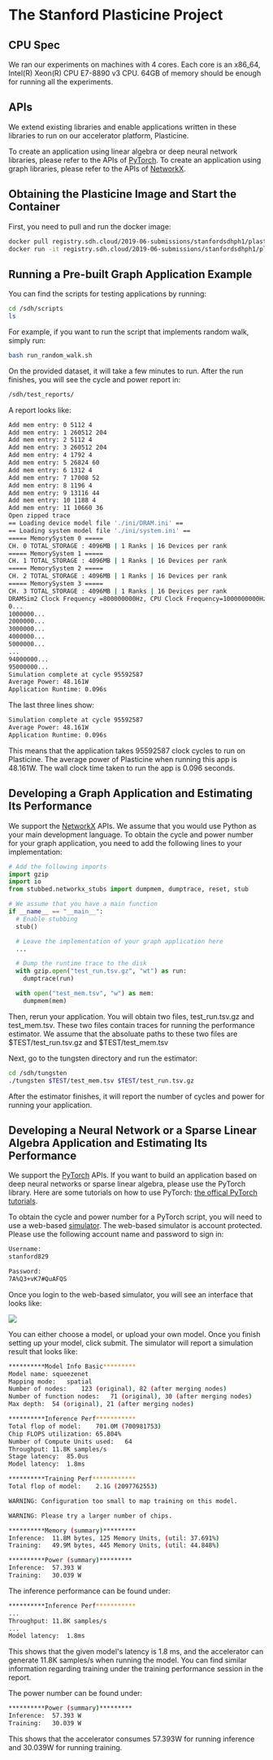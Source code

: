 # The Stanford Plasticine Project

## CPU Spec
We ran our experiments on machines with 4 cores. Each core is an x86_64, Intel(R) Xeon(R) CPU E7-8890 v3 CPU. 64GB of memory should be enough for running all the experiments.

## APIs
We extend existing libraries and enable applications written in these libraries to run on our accelerator platform, Plasticine.

To create an application using linear algebra or deep neural network libraries, please refer to the APIs of [PyTorch](https://pytorch.org/docs/stable/index.html). To create an application using graph libraries, please refer to the APIs of [NetworkX](https://networkx.github.io/documentation/networkx-1.10/index.html).

## Obtaining the Plasticine Image and Start the Container
First, you need to pull and run the docker image:
```bash
docker pull registry.sdh.cloud/2019-06-submissions/stanfordsdhph1/plasticine:latest
docker run -it registry.sdh.cloud/2019-06-submissions/stanfordsdhph1/plasticine:latest /bin/bash
```

## Running a Pre-built Graph Application Example

You can find the scripts for testing applications by running:
```bash
cd /sdh/scripts
ls
```

For example, if you want to run the script that implements random walk, simply run:
```bash
bash run_random_walk.sh
```

On the provided dataset, it will take a few minutes to run. After the run finishes, you will see the cycle and power report in:
```bash
/sdh/test_reports/
```

A report looks like:
```bash
Add mem entry: 0 5112 4
Add mem entry: 1 260512 204
Add mem entry: 2 5112 4
Add mem entry: 3 260512 204
Add mem entry: 4 1792 4
Add mem entry: 5 26824 60
Add mem entry: 6 1312 4
Add mem entry: 7 17008 52
Add mem entry: 8 1196 4
Add mem entry: 9 13116 44
Add mem entry: 10 1188 4
Add mem entry: 11 10660 36
Open zipped trace
== Loading device model file './ini/DRAM.ini' ==
== Loading system model file './ini/system.ini' ==
===== MemorySystem 0 =====
CH. 0 TOTAL_STORAGE : 4096MB | 1 Ranks | 16 Devices per rank
===== MemorySystem 1 =====
CH. 1 TOTAL_STORAGE : 4096MB | 1 Ranks | 16 Devices per rank
===== MemorySystem 2 =====
CH. 2 TOTAL_STORAGE : 4096MB | 1 Ranks | 16 Devices per rank
===== MemorySystem 3 =====
CH. 3 TOTAL_STORAGE : 4096MB | 1 Ranks | 16 Devices per rank
DRAMSim2 Clock Frequency =800000000Hz, CPU Clock Frequency=1000000000Hz
0...
1000000...
2000000...
3000000...
4000000...
5000000...
...
94000000...
95000000...
Simulation complete at cycle 95592587
Average Power: 48.161W
Application Runtime: 0.096s
```

The last three lines show:
```bash
Simulation complete at cycle 95592587
Average Power: 48.161W
Application Runtime: 0.096s
```
This means that the application takes 95592587 clock cycles to run on Plasticine. The average power of Plasticine when running this app is 48.161W. The wall clock time taken to run the app is 0.096 seconds.

## Developing a Graph Application and Estimating Its Performance
We support the [NetworkX](https://networkx.github.io/documentation/networkx-1.10/index.html) APIs. We assume that you would use Python as your main development language. To obtain the cycle and power number for your graph application, you need to add the following lines to your implementation:
```python
# Add the following imports
import gzip
import io
from stubbed.networkx_stubs import dumpmem, dumptrace, reset, stub

# We assume that you have a main function
if __name__ == "__main__":
  # Enable stubbing
  stub()

  # Leave the implementation of your graph application here
  ...

  # Dump the runtime trace to the disk
  with gzip.open("test_run.tsv.gz", "wt") as run:
    dumptrace(run)

  with open("test_mem.tsv", "w") as mem:
    dumpmem(mem)
```

Then, rerun your application. You will obtain two files, test_run.tsv.gz and test_mem.tsv. These two files contain traces for running the performance estimator. We assume that the absoluate paths to these two files are $TEST/test_run.tsv.gz and $TEST/test_mem.tsv

Next, go to the tungsten directory and run the estimator:
```bash
cd /sdh/tungsten
./tungsten $TEST/test_mem.tsv $TEST/test_run.tsv.gz
```

After the estimator finishes, it will report the number of cycles and power for running your application.

## Developing a Neural Network or a Sparse Linear Algebra Application and Estimating Its Performance
We support the [PyTorch](https://pytorch.org/docs/stable/index.html) APIs. If you want to build an application based on deep neural networks or sparse linear algebra, please use the PyTorch library. Here are some tutorials on how to use PyTorch: [the offical PyTorch tutorials](https://pytorch.org/tutorials/).

To obtain the cycle and power number for a PyTorch script, you will need to use a web-based [simulator](https://uflj73jfz.duckdns.org/). The web-based simulator is account protected.
Please use the following account name and password to sign in:
```bash
Username:
stanford829

Password:
7A%Q3+vK7#QuAFQS
```

Once you login to the web-based simulator, you will see an interface that looks like:

![](model_analyzer.png)

You can either choose a model, or upload your own model. Once you finish setting up your model, click submit. The simulator will report a simulation result that looks like:

```bash
**********Model Info Basic*********
Model name:	squeezenet
Mapping mode:	spatial
Number of nodes:	123 (original), 82 (after merging nodes)
Number of function nodes:	71 (original), 30 (after merging nodes)
Max depth:	54 (original), 21 (after merging nodes)

**********Inference Perf***********
Total flop of model:	701.0M (700981753)
Chip FLOPS utilization:	65.804%
Number of Compute Units used:	64
Throughput:	11.8K samples/s
Stage latency:	85.0us
Model latency:	1.8ms

**********Training Perf************
Total flop of model:	2.1G (2097762553)

WARNING: Configuration too small to map training on this model.

WARNING: Please try a larger number of chips.

**********Memory (summary)*********
Inference:	11.8M bytes, 125 Memory Units, (util: 37.691%)
Training:	49.9M bytes, 445 Memory Units, (util: 44.848%)

**********Power (summary)*********
Inference:	57.393 W
Training:	30.039 W

```

The inference performance can be found under:
```bash
**********Inference Perf***********
...
Throughput:	11.8K samples/s
...
Model latency:	1.8ms
```

This shows that the given model's latency is 1.8 ms, and the accelerator can generate 11.8K samples/s when running the model. You can find similar information regarding training under the training performance session in the report.

The power number can be found under:
```bash
**********Power (summary)*********
Inference:	57.393 W
Training:	30.039 W
```

This shows that the accelerator consumes 57.393W for running inference and 30.039W for running training.
